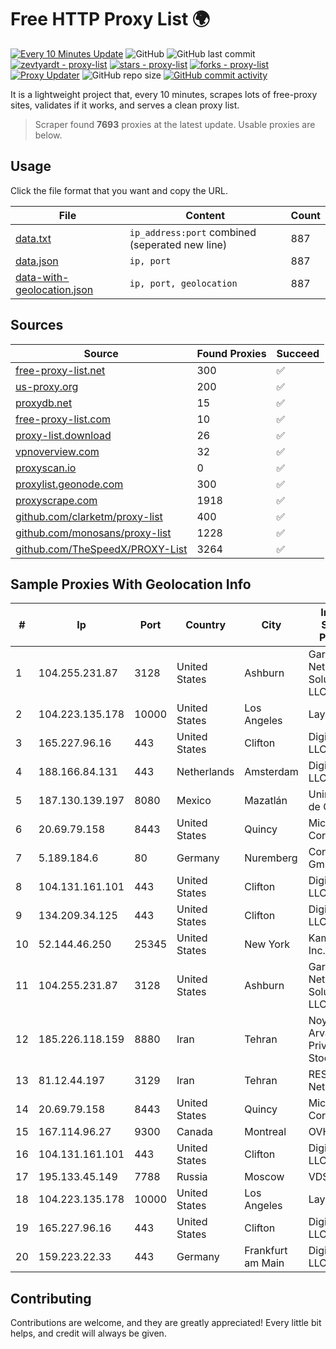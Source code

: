 
# Free HTTP Proxy List 🌍

[![Every 10 Minutes Update](https://github.com/mertguvencli/http-proxy-list/actions/workflows/main.yml/badge.svg?branch=main)](https://github.com/mertguvencli/http-proxy-list/actions/workflows/main.yml)
![GitHub](https://img.shields.io/github/license/mertguvencli/http-proxy-list)
![GitHub last commit](https://img.shields.io/github/last-commit/mertguvencli/http-proxy-list)
[![zevtyardt - proxy-list](https://img.shields.io/static/v1?label=zevtyardt&message=proxy-list&color=blue&logo=github)](https://github.com/zevtyardt/proxy-list "Go to GitHub repo")
[![stars - proxy-list](https://img.shields.io/github/stars/zevtyardt/proxy-list?style=social)](https://github.com/zevtyardt/proxy-list)
[![forks - proxy-list](https://img.shields.io/github/forks/zevtyardt/proxy-list?style=social)](https://github.com/zevtyardt/proxy-list)
[![Proxy Updater](https://github.com/zevtyardt/proxy-list/workflows/Proxy%20Updater/badge.svg)](https://github.com/zevtyardt/proxy-list/actions?query=workflow:"Proxy+Updater")
![GitHub repo size](https://img.shields.io/github/repo-size/zevtyardt/proxy-list)
[![GitHub commit activity](https://img.shields.io/github/commit-activity/m/zevtyardt/proxy-list?logo=commits)](https://github.com/zevtyardt/proxy-list/commits/main)

It is a lightweight project that, every 10 minutes, scrapes lots of free-proxy sites, validates if it works, and serves a clean proxy list.

> Scraper found **7693** proxies at the latest update. Usable proxies are below.

## Usage

Click the file format that you want and copy the URL.

|File|Content|Count|
|----|-------|-----|
|[data.txt](https://raw.githubusercontent.com/mertguvencli/http-proxy-list/main/proxy-list/data.txt)|`ip_address:port` combined (seperated new line)|887|
|[data.json](https://raw.githubusercontent.com/mertguvencli/http-proxy-list/main/proxy-list/data.json)|`ip, port`|887|
|[data-with-geolocation.json](https://raw.githubusercontent.com/mertguvencli/http-proxy-list/main/proxy-list/data-with-geolocation.json)|`ip, port, geolocation`|887|

## Sources

|Source|Found Proxies|Succeed|
|------|-------------|-------|
|[free-proxy-list.net](https://free-proxy-list.net)|300|✅|
|[us-proxy.org](https://www.us-proxy.org)|200|✅|
|[proxydb.net](http://proxydb.net)|15|✅|
|[free-proxy-list.com](https://free-proxy-list.com/?page=&port=&type%5B%5D=http&type%5B%5D=https&up_time=0&search=Search)|10|✅|
|[proxy-list.download](https://www.proxy-list.download/HTTP)|26|✅|
|[vpnoverview.com](https://vpnoverview.com/privacy/anonymous-browsing/free-proxy-servers)|32|✅|
|[proxyscan.io](https://www.proxyscan.io)|0|✅|
|[proxylist.geonode.com](https://proxylist.geonode.com/api/proxy-list?limit=300&page=1&sort_by=lastChecked&sort_type=desc&protocols=http,https)|300|✅|
|[proxyscrape.com](https://api.proxyscrape.com/v2/?request=displayproxies&protocol=http&timeout=10000&country=all&ssl=all&anonymity=all)|1918|✅|
|[github.com/clarketm/proxy-list](https://raw.githubusercontent.com/clarketm/proxy-list/master/proxy-list-raw.txt)|400|✅|
|[github.com/monosans/proxy-list](https://raw.githubusercontent.com/monosans/proxy-list/main/proxies/http.txt)|1228|✅|
|[github.com/TheSpeedX/PROXY-List](https://raw.githubusercontent.com/TheSpeedX/PROXY-List/master/http.txt)|3264|✅|


## Sample Proxies With Geolocation Info

|#|Ip|Port|Country|City|Internet Service Provider|
|-|--|----|-------|----|-------------------------|
|1|104.255.231.87|3128|United States|Ashburn|Garrison Network Solutions LLC|
|2|104.223.135.178|10000|United States|Los Angeles|LayerHost|
|3|165.227.96.16|443|United States|Clifton|DigitalOcean, LLC|
|4|188.166.84.131|443|Netherlands|Amsterdam|DigitalOcean, LLC|
|5|187.130.139.197|8080|Mexico|Mazatlán|Uninet S.A. de C.V.|
|6|20.69.79.158|8443|United States|Quincy|Microsoft Corporation|
|7|5.189.184.6|80|Germany|Nuremberg|Contabo GmbH|
|8|104.131.161.101|443|United States|Clifton|DigitalOcean, LLC|
|9|134.209.34.125|443|United States|Clifton|DigitalOcean, LLC|
|10|52.144.46.250|25345|United States|New York|Kamatera, Inc.|
|11|104.255.231.87|3128|United States|Ashburn|Garrison Network Solutions LLC|
|12|185.226.118.159|8880|Iran|Tehran|Noyan Abr Arvan Co. ( Private Joint Stock)|
|13|81.12.44.197|3129|Iran|Tehran|RESPINA Networks|
|14|20.69.79.158|8443|United States|Quincy|Microsoft Corporation|
|15|167.114.96.27|9300|Canada|Montreal|OVH SAS|
|16|104.131.161.101|443|United States|Clifton|DigitalOcean, LLC|
|17|195.133.45.149|7788|Russia|Moscow|VDS|
|18|104.223.135.178|10000|United States|Los Angeles|LayerHost|
|19|165.227.96.16|443|United States|Clifton|DigitalOcean, LLC|
|20|159.223.22.33|443|Germany|Frankfurt am Main|DigitalOcean, LLC|



## Contributing

Contributions are welcome, and they are greatly appreciated! Every
little bit helps, and credit will always be given.

